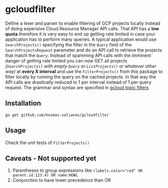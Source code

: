 # gcloudfilter
Define a lexer and parser to enable filtering of GCP projects locally instead of doing expensive Cloud Resource Manager API calls. That API has a **low quota** therefore it is very easy to end up getting rate limited in case your application has to perform many queries. A typical application would use `SearchProjects()` specifying the filter in the `Query` field of the `SearchProjectsRequest` parameter and do an API call to retrieve the projects that match the `Query`. Instead of spamming API calls with the imminent danger of getting rate limited you can now GET all projects _(`SearchProjects()` with empty `Query` or `ListProjects()` or whatever other way)_ at **every X interval** and use the `FilterProjects()` from this package to filter locally by running the query on the cached projects. In that way the API calls are drastically reduced to 1 per interval instead of 1 per query request. The grammar and syntax are specified in [gcloud topic filters](https://cloud.google.com/sdk/gcloud/reference/topic/filters)

## Installation
```
go get github.com/kosmas-valianos/gcloudfilter
```

## Usage
Check the unit tests of `FilterProjects()`

## Caveats - Not supported yet
1. Parentheses to group expressions like `(labels.color="red" OR parent.id:123.4) OR name:HOWL`
2. Conjunction to have lower precedence than OR
